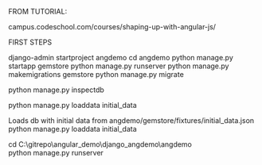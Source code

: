 FROM TUTORIAL:

campus.codeschool.com/courses/shaping-up-with-angular-js/



FIRST STEPS

django-admin startproject angdemo 
cd angdemo
python manage.py startapp gemstore
python manage.py runserver
python manage.py makemigrations gemstore
python manage.py migrate

python manage.py inspectdb

python manage.py loaddata initial_data


Loads db with initial data from angdemo/gemstore/fixtures/initial_data.json
python manage.py loaddata initial_data



cd C:\gitrepo\angular_demo\django_angdemo\angdemo\
python manage.py runserver  